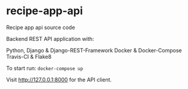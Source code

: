 # recipe-app-api
Recipe app api source code

Backend REST API application with:

Python, Django & Django-REST-Framework
Docker & Docker-Compose
Travis-CI & Flake8

To start run:
    ```docker-compose up```

Visit http://127.0.0.1:8000 for the API client.
